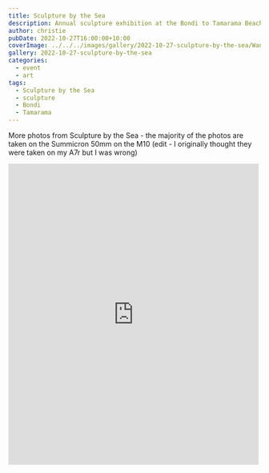 ```yaml
---
title: Sculpture by the Sea
description: Annual sculpture exhibition at the Bondi to Tamarama Beach walk
author: christie
pubDate: 2022-10-27T16:00:00+10:00
coverImage: ../../../images/gallery/2022-10-27-sculpture-by-the-sea/Wanderer Above the Sea of Light (Scott Chaseling).jpeg
gallery: 2022-10-27-sculpture-by-the-sea
categories:
  - event
  - art
tags:
  - Sculpture by the Sea
  - sculpture
  - Bondi
  - Tamarama
---
```


More photos from Sculpture by the Sea - the majority of the photos are taken on the Summicron 50mm on the M10 (edit - I originally thought they were taken on my A7r but I was wrong)

<iframe src="https://www.facebook.com/plugins/post.php?href=https%3A%2F%2Fwww.facebook.com%2Fchris1.tham%2Fposts%2Fpfbid0ZmG6iHf2EjxEBocWrCpTUSVYn77TUc1VNwYHhq8HaovJvjmx1PpMH97PTmtzLfBDl&show_text=true&width=500" width="500" height="601" style="border:none;overflow:hidden" scrolling="no" frameborder="0" allowfullscreen="true" allow="autoplay; clipboard-write; encrypted-media; picture-in-picture; web-share"></iframe>
